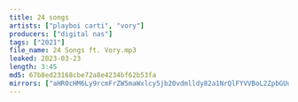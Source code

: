 ```yaml
---
title: 24 songs
artists: ["playboi carti", "vory"]
producers: ["digital nas"]
tags: ["2021"]
file_name: 24 Songs ft. Vory.mp3
leaked: 2023-03-23
length: 3:45
md5: 67b8ed23168cbe72a8e4234bf62b53fa
mirrors: ["aHR0cHM6Ly9rcmFrZW5maWxlcy5jb20vdmlldy82a1NrQlFYVVBoL2ZpbGUuaHRtbA==", "aHR0cHM6Ly9kYnJlZS5vcmcvdi84NjQxY2I="]
---
```

